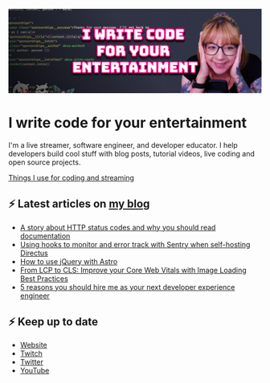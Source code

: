 [![Watch my Twitch channel trailer](banner.png)](https://www.twitch.tv/videos/1712035150)

# I write code for your entertainment

I'm a live streamer, software engineer, and developer educator. I help developers build cool stuff with blog posts, tutorial videos, live coding and open source projects.

[Things I use for coding and streaming](https://whitep4nth3r.com/uses/)

## ⚡️ Latest articles on [my blog](https://whitep4nth3r.com)

<!-- BLOG-POST-LIST:START -->
- [A story about HTTP status codes and why you should read documentation](https://blog.sentry.io/http-status-codes-and-reading-docs/)
- [Using hooks to monitor and error track with Sentry when self-hosting Directus](https://docs.directus.io/blog/hooks-monitoring-error-tracking-sentry.html)
- [How to use jQuery with Astro](https://whitep4nth3r.com/blog/how-to-use-jquery-with-astro/)
- [From LCP to CLS: Improve your Core Web Vitals with Image Loading Best Practices](https://blog.sentry.io/from-lcp-to-cls-improve-your-core-web-vitals-with-image-loading-best/)
- [5 reasons you should hire me as your next developer experience engineer](https://whitep4nth3r.com/blog/hire-me/)
<!-- BLOG-POST-LIST:END -->

## ⚡️ Keep up to date

- [Website](https://whitep4nth3r.com/)
- [Twitch](https://twitch.tv/whitep4nth3r)
- [Twitter](https://twitter.com/whitep4nth3r)
- [YouTube](https://www.youtube.com/c/whitep4nth3r/videos)
